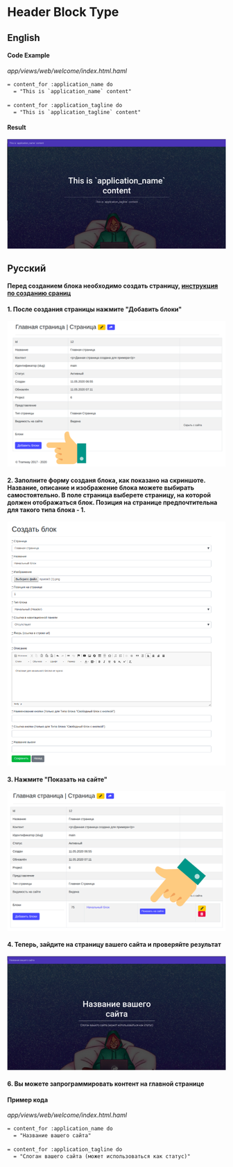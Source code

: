 # Header Block Type

## English

#### Code Example

*app/views/web/welcome/index.html.haml*

```haml
= content_for :application_name do
  = "This is `application_name` content"

= content_for :application_tagline do
  = "This is `application_tagline` content"
```

#### Result

![header-example](https://raw.githubusercontent.com/ulmic/tramway-dev/develop/tramway-landing/docs/header/example.png)

## Русский

#### Перед созданием блока необходимо создать страницу, [инструкция по созданию сраниц](https://github.com/ulmic/tramway-dev/tree/develop/tramway-page#%D1%80%D1%83%D1%81%D1%81%D0%BA%D0%B8%D0%B9)

#### 1. После создания страницы нажмите "Добавить блоки"
![admin-1](https://raw.githubusercontent.com/ulmic/tramway-dev/develop/tramway-landing/docs/header/admin-1.png)

#### 2. Заполните форму созданя блока, как показано на скриншоте. Название, описание и изображение блока можете выбирать самостоятельно. В поле страница выберете страницу, на которой должен отображаться блок. Позиция на странице предпочтительна для такого типа блока - 1.
![admin-2](https://raw.githubusercontent.com/ulmic/tramway-dev/develop/tramway-landing/docs/header/admin-2.png)

#### 3. Нажмите "Показать на сайте"
![admin-3](https://raw.githubusercontent.com/ulmic/tramway-dev/develop/tramway-landing/docs/header/admin-3.png)

#### 4. Теперь, зайдите на страницу вашего сайта и проверяйте результат

![admin-4](https://raw.githubusercontent.com/ulmic/tramway-dev/develop/tramway-landing/docs/header/admin-4.png)

#### 6. Вы можете запрограммировать контент на главной странице

#### Пример кода

*app/views/web/welcome/index.html.haml*

```haml
= content_for :application_name do
  = "Название вашего сайта"

= content_for :application_tagline do
  = "Слоган вашего сайта (может использоваться как статус)"
```
